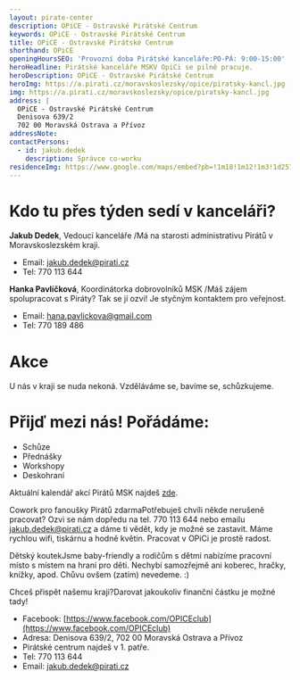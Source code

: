 ```yaml
---
layout: pirate-center
description: OPiCE - Ostravské Pirátské Centrum
keywords: OPiCE - Ostravské Pirátské Centrum
title: OPiCE - Ostravské Pirátské Centrum
shorthand: OPiCE
openingHoursSEO: 'Provozní doba Pirátské kanceláře:PO-PÁ: 9:00-15:00'
heroHeadline: Pirátské kanceláře MSKV OpiCi se pilně pracuje. 
heroDescription: OPiCE - Ostravské Pirátské Centrum
heroImg: https://a.pirati.cz/moravskoslezsky/opice/piratsky-kancl.jpg
img: https://a.pirati.cz/moravskoslezsky/opice/piratsky-kancl.jpg
address: |
  OPiCE - Ostravské Pirátské Centrum
  Denisova 639/2
  702 00 Moravská Ostrava a Přívoz
addressNote:
contactPersons:
  - id: jakub.dedek
    description: Správce co-worku
residenceImg: https://www.google.com/maps/embed?pb=!1m18!1m12!1m3!1d2573.476449416799!2d18.285943615709076!3d49.83350457939499!2m3!1f0!2f0!3f0!3m2!1i1024!2i768!4f13.1!3m3!1m2!1s0x4713e49a5bf5d909%3A0x25013ec50478d11c!2sOstravsk%C3%A9%20pir%C3%A1tsk%C3%A9%20centrum%20(OPiCe)!5e0!3m2!1scs!2scz!4v1630234707848!5m2!1scs!2scz
---
```


# Kdo tu přes týden sedí v kanceláři?

**Jakub Dedek**, Vedoucí kanceláře
/Má na starosti administrativu Pirátů v Moravskoslezském kraji.

- Email: [jakub.dedek@pirati.cz](mailto:jakub.dedek@pirati.cz)
- Tel: 770 113 644


**Hanka Pavlíčková**, Koordinátorka dobrovolníků MSK
/Máš zájem spolupracovat s Piráty? Tak se jí ozvi! Je styčným kontaktem pro veřejnost. 

- Email: [hana.pavlickova@gmail.com](mailto:hana.pavlickova@gmail.com)
- Tel: 770 189 486


# Akce
U nás v kraji se nuda nekoná. 
Vzděláváme se, bavíme se, schůzkujeme. 

# Přijď mezi nás! Pořádáme:

- Schůze
- Přednášky
- Workshopy
- Deskohraní

Aktuální kalendář akcí Pirátů MSK najdeš [zde](https://calendar.google.com/calendar/u/0/embed?src=i7ipksvi9b852grgjic8mnhua0@group.calendar.google.com&amp;amp;ctz=Europe/Prague).

Cowork pro fanoušky Pirátů zdarmaPotřebuješ chvíli někde nerušeně pracovat? Ozvi se nám dopředu na tel. 770 113 644 
nebo emailu jakub.dedek@pirati.cz a dáme ti vědět, kdy je možné se zastavit. 
Máme rychlou wifi, tiskárnu a hodně květin. Pracovat v OPiCi je prostě radost. 

Dětský koutekJsme baby-friendly a rodičům s dětmi nabízíme pracovní místo s místem na hraní pro děti. 
Nechybí samozřejmě ani koberec, hračky, knížky, apod. Chůvu ovšem (zatím) nevedeme. :)

Chceš přispět našemu kraji?Darovat jakoukoliv finanční částku je možné tady! 

- Facebook: [https://www.facebook.com/OPICEclub](https://www.facebook.com/OPICEclub)
- Adresa: Denisova 639/2, 702 00 Moravská Ostrava a Přívoz
- Pirátské centrum najdeš v 1. patře.
- Tel: 770 113 644
- Email: [jakub.dedek@pirati.cz](mailto:jakub.dedek@pirati.cz)

